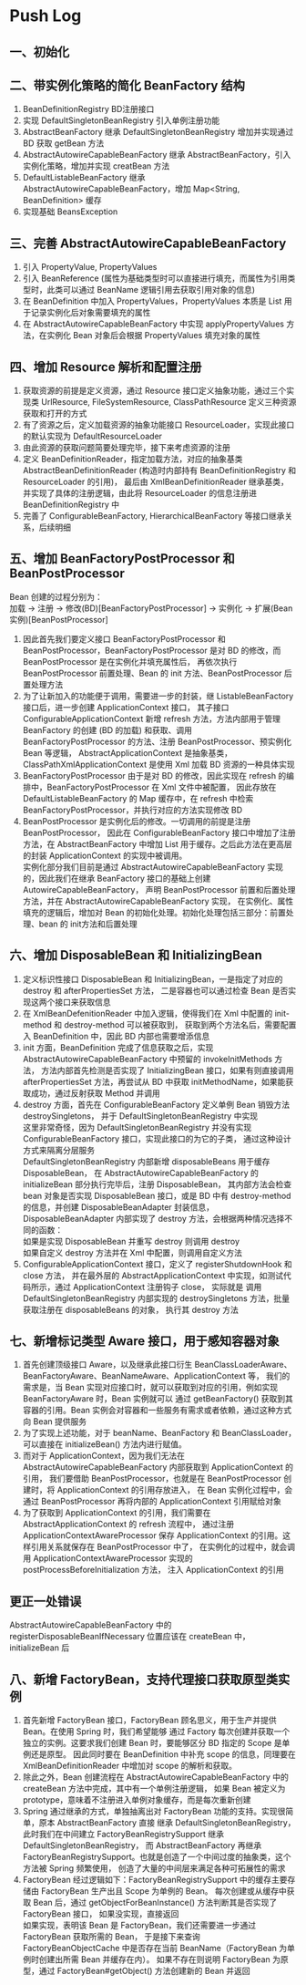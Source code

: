 # Push Log
## 一、初始化
## 二、带实例化策略的简化 BeanFactory 结构
1. BeanDefinitionRegistry BD注册接口  
2. 实现 DefaultSingletonBeanRegistry 引入单例注册功能  
3. AbstractBeanFactory 继承 DefaultSingletonBeanRegistry 增加并实现通过 BD 获取 getBean 方法  
4. AbstractAutowireCapableBeanFactory 继承 AbstractBeanFactory，引入实例化策略，增加并实现 creatBean 方法  
5. DefaultListableBeanFactory 继承 AbstractAutowireCapableBeanFactory，增加 Map<String, BeanDefinition> 缓存  
6. 实现基础 BeansException  
## 三、完善 AbstractAutowireCapableBeanFactory
1. 引入 PropertyValue, PropertyValues  
2. 引入 BeanReference (属性为基础类型时可以直接进行填充，而属性为引用类型时，此类可以通过 BeanName 逻辑引用去获取引用对象的信息)  
3. 在 BeanDefinition 中加入 PropertyValues，PropertyValues 本质是 List<PropertyValue> 用于记录实例化后对象需要填充的属性  
4. 在 AbstractAutowireCapableBeanFactory 中实现 applyPropertyValues 方法，在实例化 Bean 对象后会根据 PropertyValues 填充对象的属性  
## 四、增加 Resource 解析和配置注册
1. 获取资源的前提是定义资源，通过 Resource 接口定义抽象功能，通过三个实现类 UrlResource, FileSystemResource, ClassPathResource 定义三种资源获取和打开的方式  
2. 有了资源之后，定义加载资源的抽象功能接口 ResourceLoader，实现此接口的默认实现为 DefaultResourceLoader  
3. 由此资源的获取问题简要处理完毕，接下来考虑资源的注册  
4. 定义 BeanDefinitionReader，指定加载方法，对应的抽象基类 AbstractBeanDefinitionReader (构造时内部持有 BeanDefinitionRegistry 和 ResourceLoader 的引用)，
最后由 XmlBeanDefinitionReader 继承基类，并实现了具体的注册逻辑，由此将 ResourceLoader 的信息注册进 BeanDefinitionRegistry 中  
5. 完善了 ConfigurableBeanFactory, HierarchicalBeanFactory 等接口继承关系，后续明细  
## 五、增加 BeanFactoryPostProcessor 和 BeanPostProcessor
Bean 创建的过程分别为：  
加载 -> 注册 -> 修改(BD)[BeanFactoryPostProcessor] -> 实例化 -> 扩展(Bean实例)[BeanPostProcessor]  
1. 因此首先我们要定义接口 BeanFactoryPostProcessor 和 BeanPostProcessor，BeanFactoryPostProcessor 是对 BD 的修改，而 BeanPostProcessor 是在实例化并填充属性后，
再依次执行 BeanPostProcessor 前置处理、Bean 的 init 方法、BeanPostProcessor 后置处理方法  
2. 为了让新加入的功能便于调用，需要进一步的封装，继 ListableBeanFactory 接口后，进一步创建 ApplicationContext 接口，
其子接口 ConfigurableApplicationContext 新增 refresh 方法，方法内部用于管理 BeanFactory 的创建 (BD 的加载) 和获取、调用 BeanFactoryPostProcessor 的方法、注册 BeanPostProcessor、预实例化 Bean 等逻辑，
AbstractApplicationContext 是抽象基类，ClassPathXmlApplicationContext 是使用 Xml 加载 BD 资源的一种具体实现  
3. BeanFactoryPostProcessor 由于是对 BD 的修改，因此实现在 refresh 的编排中，BeanFactoryPostProcessor 在 Xml 文件中被配置，
因此存放在 DefaultListableBeanFactory 的 Map 缓存中，在 refresh 中检索 BeanFactoryPostProcessor，并执行对应的方法实现修改 BD  
4. BeanPostProcessor 是实例化后的修改。一切调用的前提是注册 BeanPostProcessor，
因此在 ConfigurableBeanFactory 接口中增加了注册方法，在 AbstractBeanFactory 中增加 List 用于缓存。之后此方法在更高层的封装 ApplicationContext 的实现中被调用。  
实例化部分我们目前是通过 AbstractAutowireCapableBeanFactory 实现的，因此我们在继承 BeanFactory 接口的基础上创建 AutowireCapableBeanFactory，
声明 BeanPostProcessor 前置和后置处理方法，并在 AbstractAutowireCapableBeanFactory 实现，
在实例化、属性填充的逻辑后，增加对 Bean 的初始化处理。初始化处理包括三部分：前置处理、bean 的 init方法和后置处理  
## 六、增加 DisposableBean 和 InitializingBean
1. 定义标识性接口 DisposableBean 和 InitializingBean，一是指定了对应的 destroy 和 afterPropertiesSet 方法，
二是容器也可以通过检查 Bean 是否实现这两个接口来获取信息  
2. 在 XmlBeanDefenitionReader 中加入逻辑，使得我们在 Xml 中配置的 init-method 和 destroy-method 可以被获取到，
获取到两个方法名后，需要配置入 BeanDefinition 中，因此 BD 内部也需要增添信息  
3. init 方面，BeanDefinition 完成了信息获取之后，实现 AbstractAutowireCapableBeanFactory 中预留的 invokeInitMethods 方法，
方法内部首先检测是否实现了 InitializingBean 接口，如果有则直接调用 afterPropertiesSet 方法，再尝试从 BD 中获取
initMethodName，如果能获取成功，通过反射获取 Method 并调用  
4. destroy 方面，首先在 ConfigurableBeanFactory 定义单例 Bean 销毁方法 destroySingletons，
并于 DefaultSingletonBeanRegistry 中实现  
这里非常奇怪，因为 DefaultSingletonBeanRegistry 并没有实现 ConfigurableBeanFactory 接口，实现此接口的为它的子类，
通过这种设计方式来隔离分层服务  
DefaultSingletonBeanRegistry 内部新增 disposableBeans 用于缓存 DisposableBean，
在 AbstractAutowireCapableBeanFactory 的 initializeBean 部分执行完毕后，注册 DisposableBean，
其内部方法会检查 bean 对象是否实现 DisposableBean 接口，或是 BD 中有 destroy-method 的信息，并创建
DisposableBeanAdapter 封装信息，DisposableBeanAdapter 内部实现了 destroy 方法，会根据两种情况选择不同的函数：  
如果是实现 DisposableBean 并重写 destroy 则调用 destroy  
如果自定义 destroy 方法并在 Xml 中配置，则调用自定义方法  
5. ConfigurableApplicationContext 接口，定义了 registerShutdownHook 和 close 方法，
并在最外层的 AbstractApplicationContext 中实现，如测试代码所示，通过 ApplicationContext 注册钩子 close，
实际就是 调用 DefaultSingletonBeanRegistry 内部实现的 destroySingletons 方法，批量获取注册在 disposableBeans 的对象，
执行其 destroy 方法  
## 七、新增标记类型 Aware 接口，用于感知容器对象
1. 首先创建顶级接口 Aware，以及继承此接口衍生 BeanClassLoaderAware、BeanFactoryAware、BeanNameAware、ApplicationContext 等，
我们的需求是，当 Bean 实现对应接口时，就可以获取到对应的引用，例如实现 BeanFactoryAware 时，Bean 实例就可以
通过 getBeanFactory() 获取到其容器的引用。Bean 实例会对容器和一些服务有需求或者依赖，通过这种方式向 Bean 提供服务  
2. 为了实现上述功能，对于 beanName、BeanFactory 和 BeanClassLoader，可以直接在 initializeBean() 方法内进行赋值。
3. 而对于 ApplicationContext，因为我们无法在 AbstractAutowireCapableBeanFactory 内部获取到 ApplicationContext 的引用，
我们要借助 BeanPostProcessor，也就是在 BeanPostProcessor 创建时，将 ApplicationContext 的引用存放进入，
在 Bean 实例化过程中，会通过 BeanPostProcessor 再将内部的 ApplicationContext 引用赋给对象  
3. 为了获取到 ApplicationContext 的引用，我们需要在 AbstractApplicationContext 的 refresh 流程中，
通过注册 ApplicationContextAwareProcessor 保存 ApplicationContext 的引用。这样引用关系就保存在 BeanPostProcessor 中了，
在实例化的过程中，就会调用 ApplicationContextAwareProcessor 实现的 postProcessBeforeInitialization 方法，
注入 ApplicationContext 的引用  
## 更正一处错误
AbstractAutowireCapableBeanFactory 中的 registerDisposableBeanIfNecessary 位置应该在 createBean 中，initializeBean 后  
## 八、新增 FactoryBean，支持代理接口获取原型类实例
1. 首先新增 FactoryBean 接口，FactoryBean 顾名思义，用于生产并提供 Bean。在使用 Spring 时，我们希望能够
通过 Factory 每次创建并获取一个独立的实例。这要求我们创建 Bean 时，要能够区分 BD 指定的 Scope 是单例还是原型。
因此同时要在 BeanDefinition 中补充 scope 的信息，同理要在 XmlBeanDefinitionReader 中增加对 scope 的解析和获取。  
2. 除此之外，Bean 创建流程在 AbstractAutowireCapableBeanFactory 中的 createBean 方法中完成，其中有一个单例注册逻辑，
如果 Bean 被定义为 prototype，意味着不注册进入单例对象缓存，而是每次重新创建  
3. Spring 通过继承的方式，单独抽离出对 FactoryBean 功能的支持。实现很简单，原本 AbstractBeanFactory 直接
继承 DefaultSingletonBeanRegistry，此时我们在中间建立 FactoryBeanRegistrySupport 继承 DefaultSingletonBeanRegistry，
而 AbstractBeanFactory 再继承 FactoryBeanRegistrySupport。也就是创造了一个中间过度的抽象类，这个方法被 Spring 频繁使用，
创造了大量的中间层来满足各种可拓展性的需求
4. FactoryBean 经过逻辑如下：FactoryBeanRegistrySupport 中的缓存主要存储由 FactoryBean 生产出且 Scope 为单例的 Bean。
每次创建或从缓存中获取 Bean 后，通过 getObjectForBeanInstance() 方法判断其是否实现了 FactoryBean 接口，
如果没实现，直接返回  
如果实现，表明该 Bean 是 FactoryBean，我们还需要进一步通过 FactoryBean 获取所需的 Bean，
于是接下来查询 FactoryBeanObjectCache 中是否存在当前 BeanName（FactoryBean 为单例时创建出所需 Bean 并缓存在内）。
如果不存在则说明 FactoryBean 为原型，通过 FactoryBean#getObject() 方法创建新的 Bean 并返回  